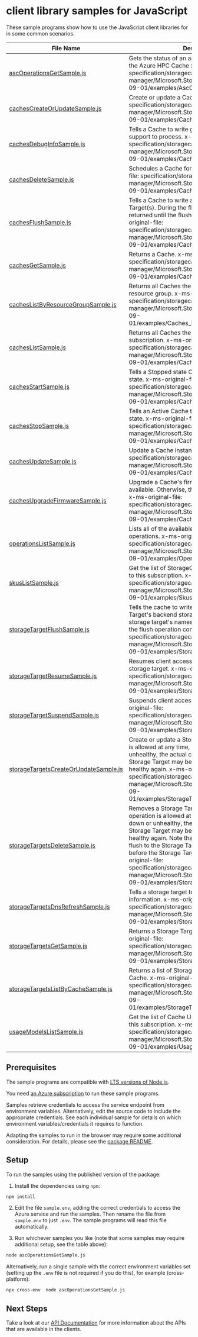 # client library samples for JavaScript

These sample programs show how to use the JavaScript client libraries for in some common scenarios.

| **File Name**                                                               | **Description**                                                                                                                                                                                                                                                                                                                                                                                                                                                                                 |
| --------------------------------------------------------------------------- | ----------------------------------------------------------------------------------------------------------------------------------------------------------------------------------------------------------------------------------------------------------------------------------------------------------------------------------------------------------------------------------------------------------------------------------------------------------------------------------------------- |
| [ascOperationsGetSample.js][ascoperationsgetsample]                         | Gets the status of an asynchronous operation for the Azure HPC Cache x-ms-original-file: specification/storagecache/resource-manager/Microsoft.StorageCache/stable/2021-09-01/examples/AscOperations_Get.json                                                                                                                                                                                                                                                                                   |
| [cachesCreateOrUpdateSample.js][cachescreateorupdatesample]                 | Create or update a Cache. x-ms-original-file: specification/storagecache/resource-manager/Microsoft.StorageCache/stable/2021-09-01/examples/Caches_CreateOrUpdate.json                                                                                                                                                                                                                                                                                                                          |
| [cachesDebugInfoSample.js][cachesdebuginfosample]                           | Tells a Cache to write generate debug info for support to process. x-ms-original-file: specification/storagecache/resource-manager/Microsoft.StorageCache/stable/2021-09-01/examples/Caches_DebugInfo.json                                                                                                                                                                                                                                                                                      |
| [cachesDeleteSample.js][cachesdeletesample]                                 | Schedules a Cache for deletion. x-ms-original-file: specification/storagecache/resource-manager/Microsoft.StorageCache/stable/2021-09-01/examples/Caches_Delete.json                                                                                                                                                                                                                                                                                                                            |
| [cachesFlushSample.js][cachesflushsample]                                   | Tells a Cache to write all dirty data to the Storage Target(s). During the flush, clients will see errors returned until the flush is complete. x-ms-original-file: specification/storagecache/resource-manager/Microsoft.StorageCache/stable/2021-09-01/examples/Caches_Flush.json                                                                                                                                                                                                             |
| [cachesGetSample.js][cachesgetsample]                                       | Returns a Cache. x-ms-original-file: specification/storagecache/resource-manager/Microsoft.StorageCache/stable/2021-09-01/examples/Caches_Get.json                                                                                                                                                                                                                                                                                                                                              |
| [cachesListByResourceGroupSample.js][cacheslistbyresourcegroupsample]       | Returns all Caches the user has access to under a resource group. x-ms-original-file: specification/storagecache/resource-manager/Microsoft.StorageCache/stable/2021-09-01/examples/Caches_ListByResourceGroup.json                                                                                                                                                                                                                                                                             |
| [cachesListSample.js][cacheslistsample]                                     | Returns all Caches the user has access to under a subscription. x-ms-original-file: specification/storagecache/resource-manager/Microsoft.StorageCache/stable/2021-09-01/examples/Caches_List.json                                                                                                                                                                                                                                                                                              |
| [cachesStartSample.js][cachesstartsample]                                   | Tells a Stopped state Cache to transition to Active state. x-ms-original-file: specification/storagecache/resource-manager/Microsoft.StorageCache/stable/2021-09-01/examples/Caches_Start.json                                                                                                                                                                                                                                                                                                  |
| [cachesStopSample.js][cachesstopsample]                                     | Tells an Active Cache to transition to Stopped state. x-ms-original-file: specification/storagecache/resource-manager/Microsoft.StorageCache/stable/2021-09-01/examples/Caches_Stop.json                                                                                                                                                                                                                                                                                                        |
| [cachesUpdateSample.js][cachesupdatesample]                                 | Update a Cache instance. x-ms-original-file: specification/storagecache/resource-manager/Microsoft.StorageCache/stable/2021-09-01/examples/Caches_Update.json                                                                                                                                                                                                                                                                                                                                   |
| [cachesUpgradeFirmwareSample.js][cachesupgradefirmwaresample]               | Upgrade a Cache's firmware if a new version is available. Otherwise, this operation has no effect. x-ms-original-file: specification/storagecache/resource-manager/Microsoft.StorageCache/stable/2021-09-01/examples/Caches_UpgradeFirmware.json                                                                                                                                                                                                                                                |
| [operationsListSample.js][operationslistsample]                             | Lists all of the available Resource Provider operations. x-ms-original-file: specification/storagecache/resource-manager/Microsoft.StorageCache/stable/2021-09-01/examples/Operations_List.json                                                                                                                                                                                                                                                                                                 |
| [skusListSample.js][skuslistsample]                                         | Get the list of StorageCache.Cache SKUs available to this subscription. x-ms-original-file: specification/storagecache/resource-manager/Microsoft.StorageCache/stable/2021-09-01/examples/Skus_List.json                                                                                                                                                                                                                                                                                        |
| [storageTargetFlushSample.js][storagetargetflushsample]                     | Tells the cache to write all dirty data to the Storage Target's backend storage. Client requests to this storage target's namespace will return errors until the flush operation completes. x-ms-original-file: specification/storagecache/resource-manager/Microsoft.StorageCache/stable/2021-09-01/examples/StorageTargets_Flush.json                                                                                                                                                         |
| [storageTargetResumeSample.js][storagetargetresumesample]                   | Resumes client access to a previously suspended storage target. x-ms-original-file: specification/storagecache/resource-manager/Microsoft.StorageCache/stable/2021-09-01/examples/StorageTargets_Resume.json                                                                                                                                                                                                                                                                                    |
| [storageTargetSuspendSample.js][storagetargetsuspendsample]                 | Suspends client access to a storage target. x-ms-original-file: specification/storagecache/resource-manager/Microsoft.StorageCache/stable/2021-09-01/examples/StorageTargets_Suspend.json                                                                                                                                                                                                                                                                                                       |
| [storageTargetsCreateOrUpdateSample.js][storagetargetscreateorupdatesample] | Create or update a Storage Target. This operation is allowed at any time, but if the Cache is down or unhealthy, the actual creation/modification of the Storage Target may be delayed until the Cache is healthy again. x-ms-original-file: specification/storagecache/resource-manager/Microsoft.StorageCache/stable/2021-09-01/examples/StorageTargets_CreateOrUpdate.json                                                                                                                   |
| [storageTargetsDeleteSample.js][storagetargetsdeletesample]                 | Removes a Storage Target from a Cache. This operation is allowed at any time, but if the Cache is down or unhealthy, the actual removal of the Storage Target may be delayed until the Cache is healthy again. Note that if the Cache has data to flush to the Storage Target, the data will be flushed before the Storage Target will be deleted. x-ms-original-file: specification/storagecache/resource-manager/Microsoft.StorageCache/stable/2021-09-01/examples/StorageTargets_Delete.json |
| [storageTargetsDnsRefreshSample.js][storagetargetsdnsrefreshsample]         | Tells a storage target to refresh its DNS information. x-ms-original-file: specification/storagecache/resource-manager/Microsoft.StorageCache/stable/2021-09-01/examples/StorageTargets_DnsRefresh.json                                                                                                                                                                                                                                                                                         |
| [storageTargetsGetSample.js][storagetargetsgetsample]                       | Returns a Storage Target from a Cache. x-ms-original-file: specification/storagecache/resource-manager/Microsoft.StorageCache/stable/2021-09-01/examples/StorageTargets_Get.json                                                                                                                                                                                                                                                                                                                |
| [storageTargetsListByCacheSample.js][storagetargetslistbycachesample]       | Returns a list of Storage Targets for the specified Cache. x-ms-original-file: specification/storagecache/resource-manager/Microsoft.StorageCache/stable/2021-09-01/examples/StorageTargets_ListByCache.json                                                                                                                                                                                                                                                                                    |
| [usageModelsListSample.js][usagemodelslistsample]                           | Get the list of Cache Usage Models available to this subscription. x-ms-original-file: specification/storagecache/resource-manager/Microsoft.StorageCache/stable/2021-09-01/examples/UsageModels_List.json                                                                                                                                                                                                                                                                                      |

## Prerequisites

The sample programs are compatible with [LTS versions of Node.js](https://nodejs.org/about/releases/).

You need [an Azure subscription][freesub] to run these sample programs.

Samples retrieve credentials to access the service endpoint from environment variables. Alternatively, edit the source code to include the appropriate credentials. See each individual sample for details on which environment variables/credentials it requires to function.

Adapting the samples to run in the browser may require some additional consideration. For details, please see the [package README][package].

## Setup

To run the samples using the published version of the package:

1. Install the dependencies using `npm`:

```bash
npm install
```

2. Edit the file `sample.env`, adding the correct credentials to access the Azure service and run the samples. Then rename the file from `sample.env` to just `.env`. The sample programs will read this file automatically.

3. Run whichever samples you like (note that some samples may require additional setup, see the table above):

```bash
node ascOperationsGetSample.js
```

Alternatively, run a single sample with the correct environment variables set (setting up the `.env` file is not required if you do this), for example (cross-platform):

```bash
npx cross-env  node ascOperationsGetSample.js
```

## Next Steps

Take a look at our [API Documentation][apiref] for more information about the APIs that are available in the clients.

[ascoperationsgetsample]: https://github.com/Azure/azure-sdk-for-js/blob/main/sdk/storagecache/arm-storagecache/samples/v6/javascript/ascOperationsGetSample.js
[cachescreateorupdatesample]: https://github.com/Azure/azure-sdk-for-js/blob/main/sdk/storagecache/arm-storagecache/samples/v6/javascript/cachesCreateOrUpdateSample.js
[cachesdebuginfosample]: https://github.com/Azure/azure-sdk-for-js/blob/main/sdk/storagecache/arm-storagecache/samples/v6/javascript/cachesDebugInfoSample.js
[cachesdeletesample]: https://github.com/Azure/azure-sdk-for-js/blob/main/sdk/storagecache/arm-storagecache/samples/v6/javascript/cachesDeleteSample.js
[cachesflushsample]: https://github.com/Azure/azure-sdk-for-js/blob/main/sdk/storagecache/arm-storagecache/samples/v6/javascript/cachesFlushSample.js
[cachesgetsample]: https://github.com/Azure/azure-sdk-for-js/blob/main/sdk/storagecache/arm-storagecache/samples/v6/javascript/cachesGetSample.js
[cacheslistbyresourcegroupsample]: https://github.com/Azure/azure-sdk-for-js/blob/main/sdk/storagecache/arm-storagecache/samples/v6/javascript/cachesListByResourceGroupSample.js
[cacheslistsample]: https://github.com/Azure/azure-sdk-for-js/blob/main/sdk/storagecache/arm-storagecache/samples/v6/javascript/cachesListSample.js
[cachesstartsample]: https://github.com/Azure/azure-sdk-for-js/blob/main/sdk/storagecache/arm-storagecache/samples/v6/javascript/cachesStartSample.js
[cachesstopsample]: https://github.com/Azure/azure-sdk-for-js/blob/main/sdk/storagecache/arm-storagecache/samples/v6/javascript/cachesStopSample.js
[cachesupdatesample]: https://github.com/Azure/azure-sdk-for-js/blob/main/sdk/storagecache/arm-storagecache/samples/v6/javascript/cachesUpdateSample.js
[cachesupgradefirmwaresample]: https://github.com/Azure/azure-sdk-for-js/blob/main/sdk/storagecache/arm-storagecache/samples/v6/javascript/cachesUpgradeFirmwareSample.js
[operationslistsample]: https://github.com/Azure/azure-sdk-for-js/blob/main/sdk/storagecache/arm-storagecache/samples/v6/javascript/operationsListSample.js
[skuslistsample]: https://github.com/Azure/azure-sdk-for-js/blob/main/sdk/storagecache/arm-storagecache/samples/v6/javascript/skusListSample.js
[storagetargetflushsample]: https://github.com/Azure/azure-sdk-for-js/blob/main/sdk/storagecache/arm-storagecache/samples/v6/javascript/storageTargetFlushSample.js
[storagetargetresumesample]: https://github.com/Azure/azure-sdk-for-js/blob/main/sdk/storagecache/arm-storagecache/samples/v6/javascript/storageTargetResumeSample.js
[storagetargetsuspendsample]: https://github.com/Azure/azure-sdk-for-js/blob/main/sdk/storagecache/arm-storagecache/samples/v6/javascript/storageTargetSuspendSample.js
[storagetargetscreateorupdatesample]: https://github.com/Azure/azure-sdk-for-js/blob/main/sdk/storagecache/arm-storagecache/samples/v6/javascript/storageTargetsCreateOrUpdateSample.js
[storagetargetsdeletesample]: https://github.com/Azure/azure-sdk-for-js/blob/main/sdk/storagecache/arm-storagecache/samples/v6/javascript/storageTargetsDeleteSample.js
[storagetargetsdnsrefreshsample]: https://github.com/Azure/azure-sdk-for-js/blob/main/sdk/storagecache/arm-storagecache/samples/v6/javascript/storageTargetsDnsRefreshSample.js
[storagetargetsgetsample]: https://github.com/Azure/azure-sdk-for-js/blob/main/sdk/storagecache/arm-storagecache/samples/v6/javascript/storageTargetsGetSample.js
[storagetargetslistbycachesample]: https://github.com/Azure/azure-sdk-for-js/blob/main/sdk/storagecache/arm-storagecache/samples/v6/javascript/storageTargetsListByCacheSample.js
[usagemodelslistsample]: https://github.com/Azure/azure-sdk-for-js/blob/main/sdk/storagecache/arm-storagecache/samples/v6/javascript/usageModelsListSample.js
[apiref]: https://docs.microsoft.com/javascript/api/@azure/arm-storagecache?view=azure-node-preview
[freesub]: https://azure.microsoft.com/free/
[package]: https://github.com/Azure/azure-sdk-for-js/tree/main/sdk/storagecache/arm-storagecache/README.md
